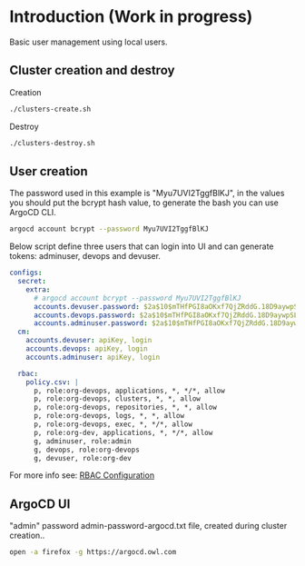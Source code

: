 # Introduction (Work in progress)
Basic user management using local users. 

## Cluster creation and destroy

Creation
```bash
./clusters-create.sh
```

Destroy
```bash
./clusters-destroy.sh
```

## User creation

The password used in this example is "Myu7UVI2TggfBlKJ", in the values you should put the bcrypt hash value, to generate the bash you can use ArgoCD CLI.

```bash
argocd account bcrypt --password Myu7UVI2TggfBlKJ
```

Below script define three users that can login into UI and can generate tokens: adminuser, devops and devuser.

```yaml
configs:
  secret:
    extra:
      # argocd account bcrypt --password Myu7UVI2TggfBlKJ
      accounts.devuser.password: $2a$10$mTHfPGI8aOKxf7QjZRddG.18D9aywpSL1lwsQmpun0luU3QITJCW.
      accounts.devops.password: $2a$10$mTHfPGI8aOKxf7QjZRddG.18D9aywpSL1lwsQmpun0luU3QITJCW.
      accounts.adminuser.password: $2a$10$mTHfPGI8aOKxf7QjZRddG.18D9aywpSL1lwsQmpun0luU3QITJCW.
  cm:
    accounts.devuser: apiKey, login
    accounts.devops: apiKey, login
    accounts.adminuser: apiKey, login

  rbac:
    policy.csv: |
      p, role:org-devops, applications, *, */*, allow
      p, role:org-devops, clusters, *, *, allow
      p, role:org-devops, repositories, *, *, allow
      p, role:org-devops, logs, *, *, allow
      p, role:org-devops, exec, *, */*, allow
      p, role:org-dev, applications, *, */*, allow
      g, adminuser, role:admin
      g, devops, role:org-devops
      g, devuser, role:org-dev
```
For more info see: [RBAC Configuration](https://argo-cd.readthedocs.io/en/stable/operator-manual/rbac/)

## ArgoCD UI
"admin" password admin-password-argocd.txt file, created during cluster creation..

```bash
open -a firefox -g https://argocd.owl.com
```
